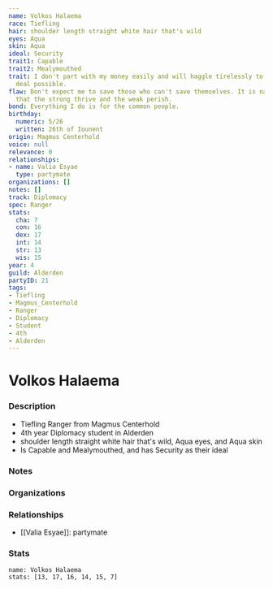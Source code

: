 ```yaml
---
name: Volkos Halaema
race: Tiefling
hair: shoulder length straight white hair that's wild
eyes: Aqua
skin: Aqua
ideal: Security
trait1: Capable
trait2: Mealymouthed
trait: I don't part with my money easily and will haggle tirelessly to get the best
  deal possible.
flaw: Don't expect me to save those who can't save themselves. It is nature's way
  that the strong thrive and the weak perish.
bond: Everything I do is for the common people.
birthday:
  numeric: 5/26
  written: 26th of Iounent
origin: Magmus Centerhold
voice: null
relevance: 0
relationships:
- name: Valia Esyae
  type: partymate
organizations: []
notes: []
track: Diplomacy
spec: Ranger
stats:
  cha: 7
  con: 16
  dex: 17
  int: 14
  str: 13
  wis: 15
year: 4
guild: Alderden
partyID: 21
tags:
- Tiefling
- Magmus_Centerhold
- Ranger
- Diplomacy
- Student
- 4th
- Alderden
---
```

# Volkos Halaema
### Description
- Tiefling Ranger from Magmus Centerhold
- 4th year Diplomacy student in Alderden
- shoulder length straight white hair that's wild, Aqua eyes, and Aqua skin
- Is Capable and Mealymouthed, and has Security as their ideal

### Notes

### Organizations

### Relationships
- [[Valia Esyae]]: partymate

### Stats
```statblock
name: Volkos Halaema
stats: [13, 17, 16, 14, 15, 7]
```